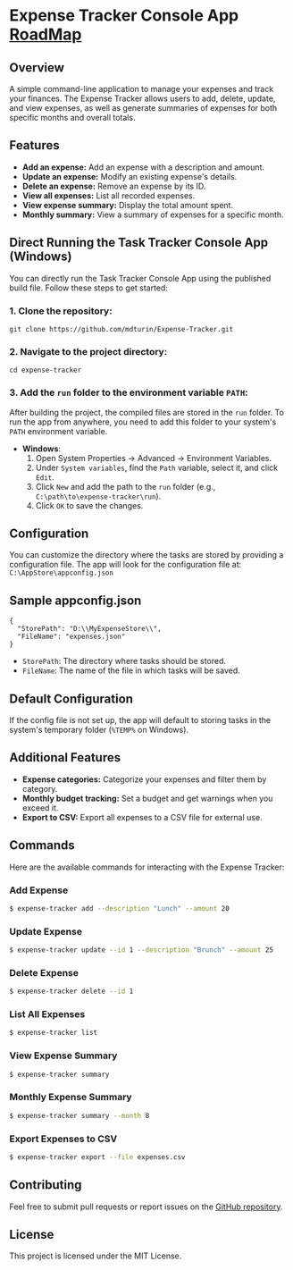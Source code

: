 ﻿# Expense Tracker Console App [RoadMap](https://roadmap.sh/projects/expense-tracker)

## Overview
A simple command-line application to manage your expenses and track your finances. The Expense Tracker allows users to add, delete, update, and view expenses, as well as generate summaries of expenses for both specific months and overall totals.

## Features
- **Add an expense:** Add an expense with a description and amount.
- **Update an expense:** Modify an existing expense's details.
- **Delete an expense:** Remove an expense by its ID.
- **View all expenses:** List all recorded expenses.
- **View expense summary:** Display the total amount spent.
- **Monthly summary:** View a summary of expenses for a specific month.

## Direct Running the Task Tracker Console App (Windows) 

You can directly run the Task Tracker Console App using the published build file. Follow these steps to get started:

### 1. Clone the repository:
```
git clone https://github.com/mdturin/Expense-Tracker.git
```
### 2. Navigate to the project directory:
```
cd expense-tracker
```
### 3. Add the `run` folder to the environment variable `PATH`:
After building the project, the compiled files are stored in the `run` folder. To run the app from anywhere, you need to add this folder to your system's `PATH` environment variable.
-   **Windows**:
    1.  Open System Properties → Advanced → Environment Variables.
    2.  Under `System variables`, find the `Path` variable, select it, and click `Edit`.
    3.  Click `New` and add the path to the `run` folder (e.g., `C:\path\to\expense-tracker\run`).
    4.  Click `OK` to save the changes.

## Configuration
You can customize the directory where the tasks are stored by providing a configuration file. The app will look for the configuration file at:	```C:\AppStore\appconfig.json```

## Sample appconfig.json
	{
	  "StorePath": "D:\\MyExpenseStore\\",
	  "FileName": "expenses.json"
	}
	
- `StorePath`: The directory where tasks should be stored.
- `FileName`: The name of the file in which tasks will be saved.

## Default Configuration
If the config file is not set up, the app will default to storing tasks in the system's temporary folder (`%TEMP%` on Windows).

## Additional Features
- **Expense categories:** Categorize your expenses and filter them by category.
- **Monthly budget tracking:** Set a budget and get warnings when you exceed it.
- **Export to CSV:** Export all expenses to a CSV file for external use.

## Commands

Here are the available commands for interacting with the Expense Tracker:
### Add Expense
```bash
$ expense-tracker add --description "Lunch" --amount 20
```

### Update Expense
```bash
$ expense-tracker update --id 1 --description "Brunch" --amount 25
```

### Delete Expense
```bash
$ expense-tracker delete --id 1
```

### List All Expenses
```bash
$ expense-tracker list
```

### View Expense Summary
```bash
$ expense-tracker summary
```

### Monthly Expense Summary
```bash
$ expense-tracker summary --month 8
```

### Export Expenses to CSV
```bash
$ expense-tracker export --file expenses.csv
```

## Contributing
Feel free to submit pull requests or report issues on the [GitHub repository](https://github.com/mdturin/Expense-Tracker).

## License
This project is licensed under the MIT License.
